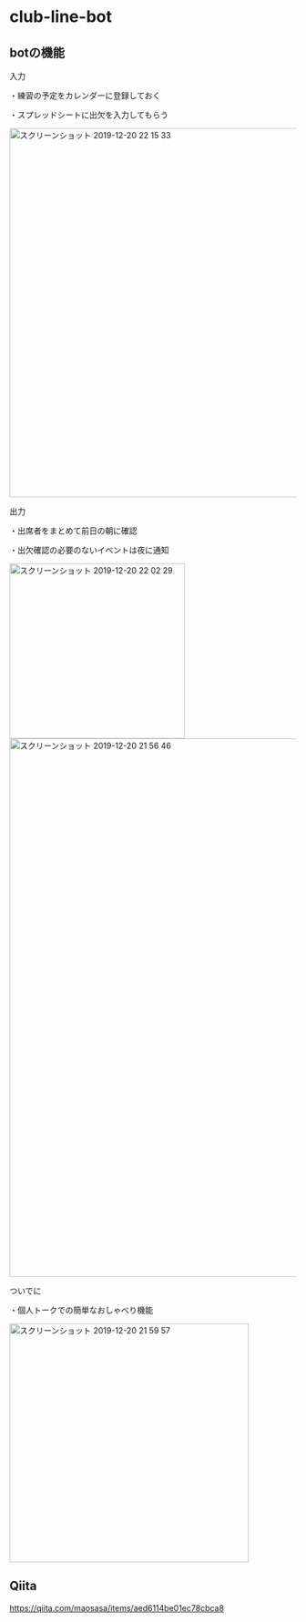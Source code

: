 # club-line-bot

## botの機能

入力

・練習の予定をカレンダーに登録しておく

・スプレッドシートに出欠を入力してもらう

<img width="649" alt="スクリーンショット 2019-12-20 22 15 33" src="https://user-images.githubusercontent.com/43906780/71302144-1e3fb600-23eb-11ea-883e-a0f7cc289b60.png">

出力

・出席者をまとめて前日の朝に確認

・出欠確認の必要のないイベントは夜に通知

<img width="308" alt="スクリーンショット 2019-12-20 22 02 29" src="https://user-images.githubusercontent.com/43906780/71302149-3283b300-23eb-11ea-8579-ac47fcd5e95e.png">

<img width="946" alt="スクリーンショット 2019-12-20 21 56 46" src="https://user-images.githubusercontent.com/43906780/71302168-57782600-23eb-11ea-8e76-f63b2263166a.png">

ついでに

・個人トークでの簡単なおしゃべり機能

<img width="420" alt="スクリーンショット 2019-12-20 21 59 57" src="https://user-images.githubusercontent.com/43906780/71302174-7a0a3f00-23eb-11ea-90b3-ab58f01f993c.png">

## Qiita
https://qiita.com/maosasa/items/aed6114be01ec78cbca8
